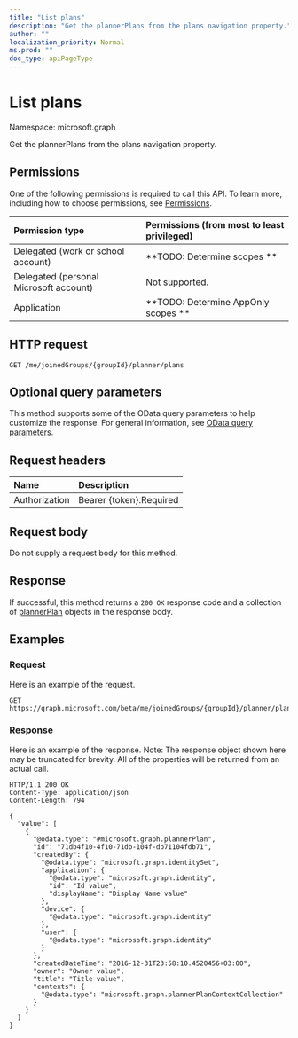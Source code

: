 ```yaml
---
title: "List plans"
description: "Get the plannerPlans from the plans navigation property."
author: ""
localization_priority: Normal
ms.prod: ""
doc_type: apiPageType
---
```


# List plans

Namespace: microsoft.graph

Get the plannerPlans from the plans navigation property.

## Permissions
One of the following permissions is required to call this API. To learn more, including how to choose permissions, see [Permissions](/concepts/permissions-reference.md).

|Permission type|Permissions (from most to least privileged)|
|:---|:---|
|Delegated (work or school account)|**TODO: Determine scopes **|
|Delegated (personal Microsoft account)|Not supported.|
|Application|**TODO: Determine AppOnly scopes **|

## HTTP request
<!-- {
  "blockType": "ignored"
}
-->
``` http
GET /me/joinedGroups/{groupId}/planner/plans
```

## Optional query parameters
This method supports some of the OData query parameters to help customize the response. For general information, see [OData query parameters](/graph/query-parameters).

## Request headers
|Name|Description|
|:---|:---|
|Authorization|Bearer {token}.Required|

## Request body
Do not supply a request body for this method.

## Response
If successful, this method returns a `200 OK` response code and a collection of [plannerPlan](../resources/plannerplan.md) objects in the response body.

## Examples

### Request
Here is an example of the request.
<!-- {
  "blockType": "request",
  "name": "get_plannerplan"
}
-->
``` http
GET https://graph.microsoft.com/beta/me/joinedGroups/{groupId}/planner/plans
```

### Response
Here is an example of the response. Note: The response object shown here may be truncated for brevity. All of the properties will be returned from an actual call.
<!-- {
  "blockType": "response",
  "truncated": true,
  "@odata.type": "collection(microsoft.graph.plannerplan)"
}
-->
``` http
HTTP/1.1 200 OK
Content-Type: application/json
Content-Length: 794

{
  "value": [
    {
      "@odata.type": "#microsoft.graph.plannerPlan",
      "id": "71db4f10-4f10-71db-104f-db71104fdb71",
      "createdBy": {
        "@odata.type": "microsoft.graph.identitySet",
        "application": {
          "@odata.type": "microsoft.graph.identity",
          "id": "Id value",
          "displayName": "Display Name value"
        },
        "device": {
          "@odata.type": "microsoft.graph.identity"
        },
        "user": {
          "@odata.type": "microsoft.graph.identity"
        }
      },
      "createdDateTime": "2016-12-31T23:58:10.4520456+03:00",
      "owner": "Owner value",
      "title": "Title value",
      "contexts": {
        "@odata.type": "microsoft.graph.plannerPlanContextCollection"
      }
    }
  ]
}
```

